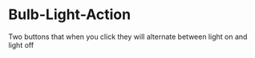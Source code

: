 # Bulb-Light-Action
Two buttons that when you click they will alternate between light on and light off

